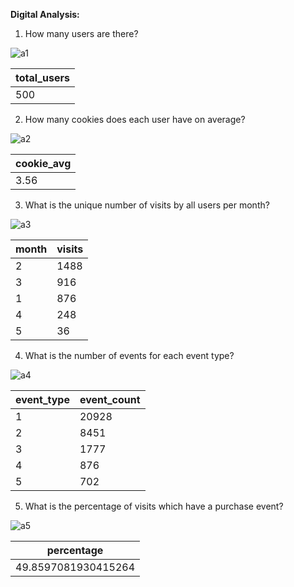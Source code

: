 **Digital Analysis:**

1. How many users are there?

![a1](https://user-images.githubusercontent.com/130475600/235178195-b5db0d8f-a281-4ff3-9911-ec54a283a93d.PNG)

| total_users |
| ----------- |
| 500         |

2. How many cookies does each user have on average?

![a2](https://user-images.githubusercontent.com/130475600/235179327-bab8e662-d6be-43e9-906c-e241f5d155de.PNG)

| cookie_avg |
| ---------- |
| 3.56       |

3. What is the unique number of visits by all users per month?

![a3](https://user-images.githubusercontent.com/130475600/235180279-27adac9f-f124-480f-b731-f402e018915e.PNG)

| month | visits |
| ----- | ------ |
| 2     | 1488   |
| 3     | 916    |
| 1     | 876    |
| 4     | 248    |
| 5     | 36     |

4. What is the number of events for each event type?

![a4](https://user-images.githubusercontent.com/130475600/235181069-54f0286c-bc0b-485c-934c-4197e635ded0.PNG)

| event_type | event_count |
| ---------- | ----------- |
| 1          | 20928       |
| 2          | 8451        |
| 3          | 1777        |
| 4          | 876         |
| 5          | 702         |

5. What is the percentage of visits which have a purchase event?

![a5](https://user-images.githubusercontent.com/130475600/235184348-1680d98a-8433-416f-8a8a-33928d943b0c.PNG)

| percentage          |
| ------------------- |
| 49.8597081930415264 |
